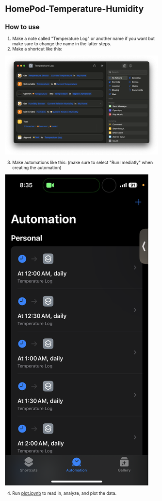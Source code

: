 # HomePod-Temperature-Humidity

## How to use

1) Make a note called "Temperature Log" or another name if you want but make sure to change the name in the latter steps.
2) Make a shortcut like this:

![Shortcut.png](./Shortcut.png)

3) Make automations like this: (make sure to select "Run Imediatly" when creating the automation)

![Automations.png](./Automations.png)

4) Run [plot.ipynb](https://github.com/Noah-Everett/HomePod-Temperature-Humidity/blob/main/plot.ipynb) to read in, analyze, and plot the data.